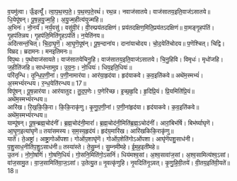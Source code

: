 

  
व॒यमु॑त्वा। ऊँ॒इत्यूँ॑। त्वा॒प॒थ॒स्प॒ते॒। प॒थ॒स्प॒ते॒रथं॑। रथ॒न्न। नवाज॑सातये। वाज॑सातय॒इति॒वाज॑ऽसातये॥ धि॒येपू॑षन्। पू॒ष॒न्न॒यु॒ज्म॒हि॒। अ॒यु॒ज्म॒हीत्य॑युज्महि॥  
अ॒भिनः॑। नो॒नर्यं॑। नर्यं॒वसु॑। वसु॑वी॒रं। वी॒रम्प्रय॑तदक्षिणं। प्रय॑तदक्षिण॒मिति॒प्रय॑तऽदक्षिणं॥ वा॒मङ्गृ॒हप॑तिं। गृ॒हप॑तिन्नय। गृ॒हप॑ति॒मिति॑गृ॒हऽप॑तिं। न॒येति॑नय॥  
अदि॑त्सन्तं॒चित्। चि॒दा॒घृ॒णॆ॒। आ॒घृ॒णॆ॒पूष॑न्। पू॒ष॒न्दाना॑य। दाना॑याचोदय। चो॒द॒येति॑चोदय॥ प॒णॆश्चित्। चिद्वि। विम्रद। म्रदामनः। मनइतिमनः॥  
विप॒थः। प॒थोवाज॑सायते। वाज॑सातयेचिनु॒हि। वाज॑सातय॒इति॒वाज॑ऽसातये। चि॒नु॒हिवि। विमृधः॑। मृधो॑जहि। ज॒हीति॑जहि॥ साध॑न्तामुग्र। उ॒ग्र॒नः॒। नो॒धियः॑। धिय॒इति॒धियः॑॥  
परि॑तृन्धि। तृ॒न्धि॒प॒णी॒नां। प॒णी॒नामार॑या। आर॑या॒हृद॑या। हृद॑याकवे। क॒व॒इति॑कवे॥ अथे॑म॒स्मभ्यं॑। अ॒स्मभ्यं॑रन्धय। र॒न्ध॒येति॑रन्धय॥ 17॥  
विपू॑षन्। पू॒ष॒न्नार॑या। आर॑यातुद। तु॒द॒प॒णेः। प॒णेरि॑च्छ। इ॒च्छ॒हृ॒दि। हृ॒दिप्रि॒यं। प्रि॒यमिति॑प्रि॒यं॥ अथे॑म॒स्मभ्यं॑रन्धय॥  
आरि॑ख। रि॒ख॒कि॒कि॒रा। कि॒कि॒राकृ॑णु। कृ॒णु॒प॒णी॒नां। प॒णी॒नांहृद॑या। हृद॑याकवे। क॒व॒इति॑कवे॥ अथे॑म॒स्मभ्यं॑रन्धय॥  
याम्पू॑षन्। पू॒ष॒न्ब्रह्म॒चोद॑नीं। ब्र॒ह्म॒चोद॑नी॒मारां॑। ब्र॒ह्म॒चोद॑नी॒मिति॑ब्र॒ह्म॒ऽचोद॑नीं। आरां॒बिभ॑र्षि। बिभ॑र्ष्याघृणॆ। आ॒घृ॒ण॒इत्या॑घृणॆ॥ तया॑समस्य। स॒म॒स्य॒हृद॑यं। हृद॑य॒मारि॑ख। आरि॑खकिकि॒राकृ॑णु॥  
याते॑। ते॒अष्ट्रा॑। आष्ट्रा॒गोओ॑पशा। गोओ॑प॒शाघृ॑णॆ। गोओ॑प॒शेति॑गोऽओ॑पशा। आघृ॑णॆपशु॒साध॑नी। प॒शु॒साध॒नीति॑प॒शु॒ऽसाध॑नी॥ तस्या॑स्ते। ते॒सु॒म्नं। सु॒म्नमी॑महे। ई॒म॒ह॒इती॑महे॥  
उ॒तनः॑। नो॒गो॒षणिं॑। गो॒षणि॒धियं॑। गो॒सनि॒मिति॑गो॒ऽसनिं॑। धिय॑मश्व॒सां। अ॒श्व॒सावा॑ज॒सां। अ॒श्व॒सामित्य॑श्व॒ऽसां। वा॑ज॒सामु॒त। वा॒ज॒सामिति॑वा॒ज॒ऽसां। उ॒तेत्यु॒त॥ नृ॒वत्कृ॑णुहि। नृ॒वदिति॑नृ॒ऽवत्। कृ॒णु॒हि॒वी॒तये॑। वी॒तय॒इति॑वी॒यते॑॥ 18॥  
